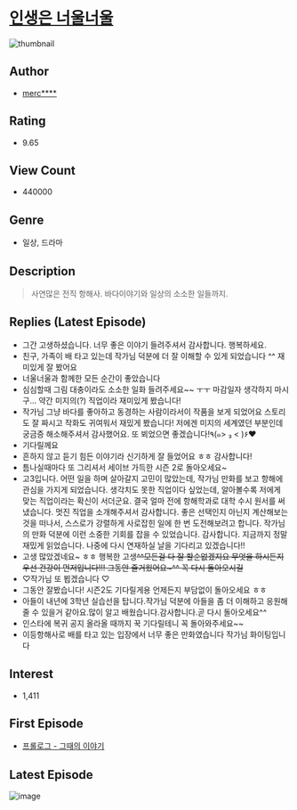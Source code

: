 # [인생은 너울너울](https://comic.naver.com/bestChallenge/list?titleId=708152)
![thumbnail](https://image-comic.pstatic.net/user_contents_data/challenge_comic/2020/05/18/316109/thumbnail_202x164184d929d_20f7_4ef0_b2ca_449bef92f0d0_00002110.JPEG)

## Author
- [merc****](https://comic.naver.com/artistTitle?id=316109)

## Rating
- 9.65

## View Count
- 440000

## Genre
- 일상, 드라마

## Description
> 사연많은 전직 항해사. 바다이야기와 일상의 소소한 일들까지.

## Replies (Latest Episode)
- 그간 고생하셨습니다. 너무 좋은 이야기 들려주셔서 감사합니다. 행복하세요.
- 친구, 가족이 배 타고 있는데 작가님 덕분에 더 잘 이해할 수 있게 되었습니다 ^^ 재미있게 잘 봤어요
- 너울너울과 함께한 모든 순간이 좋았습니다
- 심심할때 그림 대충이라도 소소한 일화 들려주세요~~ ㅜㅜ 마감일자 생각하지 마시구... 약간 미지의(?) 직업이라 재미있게 봤습니다!
- 작가님 그냥 바다를 좋아하고 동경하는 사람이라서이 작품을 보게 되었어요 스토리도 잘 짜시고 작화도 귀여워서 재밌게 봤습니다! 저에겐 미지의 세계였던 부분인데 궁금증 해소해주셔서 감사했어요. 또 뵈었으면 좋겠습니다!٩(๑> ₃ < )۶♥
- 기다릴께요
- 흔하지 않고 듣기 힘든 이야기라 신기하게 잘 들었어요 ㅎㅎ 감사합니다!
- 틈나실때마다 또 그리셔서 세이브 가득한 시즌 2로 돌아오세요~
- 고3입니다. 어떤 일을 하며 살아갈지 고민이 많았는데, 작가님 만화를 보고 항해에 관심을 가지게 되었습니다. 생각치도 못한 직업이다 싶었는데, 알아볼수록 저에게 맞는 직업이라는 확신이 서더군요. 결국 얼마 전에 항해학과로 대학 수시 원서를 써냈습니다. 멋진 직업을 소개해주셔서 감사합니다. 좋은 선택인지 아닌지 계산해보는 것을 떠나서, 스스로가 강렬하게 사로잡힌 일에 한 번 도전해보려고 합니다. 작가님의 만화 덕분에 이런 소중한 기회를 잡을 수 있었습니다. 감사합니다. 지금까지 정말 재밌게 읽었습니다. 나중에 다시 연재하실 날을 기다리고 있겠습니다!!
- 고생 많았겠네요~ ㅎㅎ 행복한 고생~~^^모든걸 다 잘 할순없겠지요 무엇을 하시든지 우선 건강이 먼저입니다!!! 그동안 즐거웠어요~^^ 꼭 다시 돌아오시길~~
- ♡작가님 또 뵙겠습니다 ♡
- 그동안 잘봤습니다! 시즌2도 기다릴게용 언제든지 부담없이 돌아오세요 ㅎㅎ
- 아들이 내년에 3학년 실습선을 탑니다.작가님 덕분에 아들을 좀 더 이해하고 응원해 줄 수 있을거 같아요.많이 알고 배웠습니다.감사합니다.곧 다시 돌아오세요^^
- 인스타에 복귀 공지 올라올 때까지 꾹 기다릴테니 꼭 돌아와주세요~~
- 이등항해사로 배를 타고 있는 입장에서 너무 좋은 만화였습니다 작가님 화이팅입니다

## Interest
- 1,411

## First Episode
- [프롤로그 - 그때의 이야기](https://comic.naver.com/bestChallenge/detail?titleId=708152&no=3)

## Latest Episode
![image](https://image-comic.pstatic.net/user_contents_data/challenge_comic/2020/09/29/316109/upload_3991088877365769268.jpeg)
